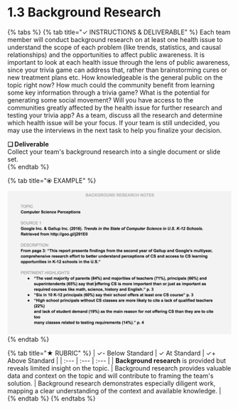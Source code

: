 # 1.3 Background Research

{% tabs %}
{% tab title="✓  INSTRUCTIONS & DELIVERABLE" %}
Each team member will conduct background research on at least one health issue to understand the scope of each problem \(like trends, statistics, and causal relationships\) and the opportunities to affect public awareness. It is important to look at each health issue through the lens of public awareness, since your trivia game can address that, rather than brainstorming cures or new treatment plans etc. How knowledgeable is the general public on the topic right now? How much could the community benefit from learning some key information through a trivia game? What is the potential for generating some social movement? Will you have access to the communities greatly affected by the health issue for further research and testing your trivia app? As a team, discuss all the research and determine which health issue will be your focus. If your team is still undecided, you may use the interviews in the next task to help you finalize your decision.

**❏ Deliverable**  
Collect your team's background research into a single document or slide set.  
{% endtab %}

{% tab title="⦿ EXAMPLE" %}


![](../../.gitbook/assets/backgroundresearchnotes.png)
{% endtab %}

{% tab title="★  RUBRIC" %}
| ✓-  Below Standard | ✓  At Standard | ✓+  Above Standard |
| :--- | :--- | :--- |
| **Background research** is provided but reveals limited insight on the topic. | Background research provides valuable data and context on the topic and will contribute to framing the team's solution.  | Background research demonstrates especially diligent work, mapping a clear understanding of the context and available knowledge. |
{% endtab %}
{% endtabs %}

